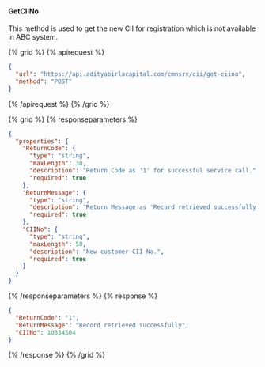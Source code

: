 #### GetCIINo

This method is used to get the new CII for registration which is not available in ABC system.

{% grid %}
{% apirequest %}

```json
{
  "url": "https://api.adityabirlacapital.com/cmnsrv/cii/get-ciino",
  "method": "POST"
}
```

{% /apirequest %}
{% /grid %}

{% grid %}
{% responseparameters %}

```json
{
  "properties": {
    "ReturnCode": {
      "type": "string",
      "maxLength": 30,
      "description": "Return Code as '1' for successful service call.",
      "required": true
    },
    "ReturnMessage": {
      "type": "string",
      "description": "Return Message as 'Record retrieved successfully.' for successful service call.",
      "required": true
    },
    "CIINo": {
      "type": "string",
      "maxLength": 50,
      "description": "New customer CII No.",
      "required": true
    }
  }
}
```

{% /responseparameters %}
{% response %}

```json
{
  "ReturnCode": "1",
  "ReturnMessage": "Record retrieved successfully",
  "CIINo": 10334504
}
```

{% /response %}
{% /grid %}
